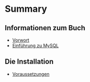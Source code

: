 # Summary

## Informationen zum Buch
* [Vorwort](README.md)
* [Einführung zu MySQL](einführung-zu-mysql.md)

## Die Installation
* [Voraussetzungen](voraussetzungen.md)

